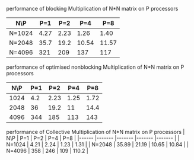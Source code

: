performance of blocking Multiplication of N*N matrix on P processors

| N\P  	| P=1  	| P=2  	| P=4    	| P=8    	|
|------	|------	|------	|-------	|-------	|
| N=1024 	| 4.27 	| 2.23 	| 1.26  	| 1.40  	|
| N=2048 	| 35.7 	| 19.2 	| 10.54 	| 11.57 	|
| N=4096 	| 321  	| 209  	| 137   	| 117   	|


performance of optimised nonblocking Multiplication of N*N matrix on P processors

| N\P  	| P=1 	| P=2  	| P=4  	| P=8  	|
|------	|-----	|------	|------	|------	|
| 1024 	| 4.2 	| 2.23 	| 1.25 	| 1.72 	|
| 2048 	|  36 	| 19.2 	| 11   	| 14.4 	|
| 4096 	| 344 	| 185  	| 113  	| 143  	|


performance of Collective Multiplication of N*N matrix on P processors
| N\P  	| P=1   	| P=2   	| P=4  | P=8 	|
|------	|-------	|-------	|-------	|-------	|
| N=1024 	| 4.21  	| 2.24  	| 1.23  	| 1.31  	|
| N=2048 	| 35.89 	| 21.19 	| 10.65 	| 10.84 	|
| N=4096 	| 358   	| 246   	| 109   	| 110.2 	|

